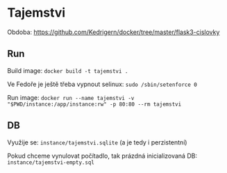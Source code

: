 
# Tajemstvi

Obdoba: https://github.com/Kedrigern/docker/tree/master/flask3-cislovky

## Run

Build image: `docker build -t tajemstvi .`

Ve Fedoře je ještě třeba vypnout selinux: `sudo /sbin/setenforce 0`

Run image: `docker run --name tajemstvi -v "$PWD/instance:/app/instance:rw" -p 80:80 --rm tajemstvi`

## DB

Využije se: `instance/tajemstvi.sqlite` (a je tedy i perzistentní)

Pokud chceme vynulovat počítadlo, tak prázdná inicializovaná DB: `instance/tajemstvi-empty.sql`